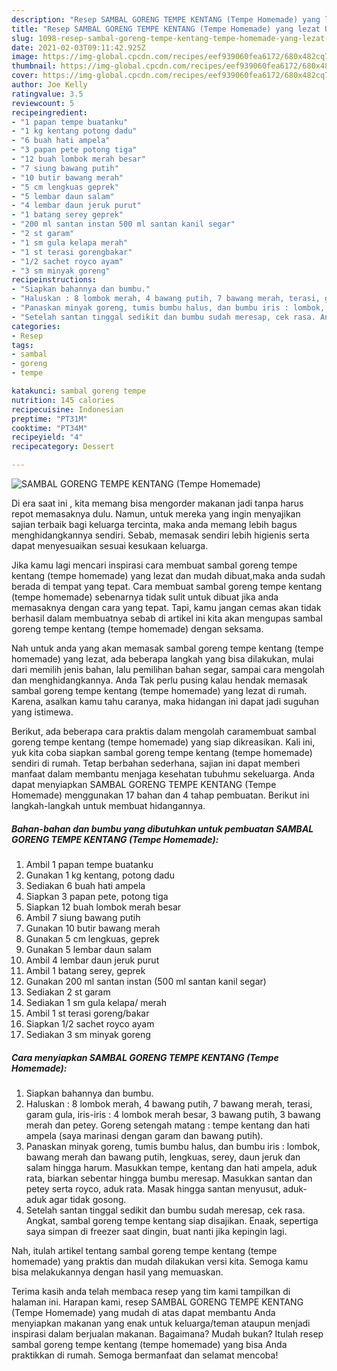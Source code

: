 ```yaml
---
description: "Resep SAMBAL GORENG TEMPE KENTANG (Tempe Homemade) yang lezat Untuk Jualan"
title: "Resep SAMBAL GORENG TEMPE KENTANG (Tempe Homemade) yang lezat Untuk Jualan"
slug: 1098-resep-sambal-goreng-tempe-kentang-tempe-homemade-yang-lezat-untuk-jualan
date: 2021-02-03T09:11:42.925Z
image: https://img-global.cpcdn.com/recipes/eef939060fea6172/680x482cq70/sambal-goreng-tempe-kentang-tempe-homemade-foto-resep-utama.jpg
thumbnail: https://img-global.cpcdn.com/recipes/eef939060fea6172/680x482cq70/sambal-goreng-tempe-kentang-tempe-homemade-foto-resep-utama.jpg
cover: https://img-global.cpcdn.com/recipes/eef939060fea6172/680x482cq70/sambal-goreng-tempe-kentang-tempe-homemade-foto-resep-utama.jpg
author: Joe Kelly
ratingvalue: 3.5
reviewcount: 5
recipeingredient:
- "1 papan tempe buatanku"
- "1 kg kentang potong dadu"
- "6 buah hati ampela"
- "3 papan pete potong tiga"
- "12 buah lombok merah besar"
- "7 siung bawang putih"
- "10 butir bawang merah"
- "5 cm lengkuas geprek"
- "5 lembar daun salam"
- "4 lembar daun jeruk purut"
- "1 batang serey geprek"
- "200 ml santan instan 500 ml santan kanil segar"
- "2 st garam"
- "1 sm gula kelapa merah"
- "1 st terasi gorengbakar"
- "1/2 sachet royco ayam"
- "3 sm minyak goreng"
recipeinstructions:
- "Siapkan bahannya dan bumbu."
- "Haluskan : 8 lombok merah, 4 bawang putih, 7 bawang merah, terasi, garam gula, iris-iris : 4 lombok merah besar, 3 bawang putih, 3 bawang merah dan petey. Goreng setengah matang : tempe kentang dan hati ampela (saya marinasi dengan garam dan bawang putih)."
- "Panaskan minyak goreng, tumis bumbu halus, dan bumbu iris : lombok, bawang merah dan bawang putih, lengkuas, serey, daun jeruk dan salam hingga harum. Masukkan tempe, kentang dan hati ampela, aduk rata, biarkan sebentar hingga bumbu meresap. Masukkan santan dan petey serta royco, aduk rata. Masak hingga santan menyusut, aduk-aduk agar tidak gosong."
- "Setelah santan tinggal sedikit dan bumbu sudah meresap, cek rasa. Angkat, sambal goreng tempe kentang siap disajikan. Enaak, sepertiga saya simpan di freezer saat dingin, buat nanti jika kepingin lagi."
categories:
- Resep
tags:
- sambal
- goreng
- tempe

katakunci: sambal goreng tempe 
nutrition: 145 calories
recipecuisine: Indonesian
preptime: "PT31M"
cooktime: "PT34M"
recipeyield: "4"
recipecategory: Dessert

---
```



![SAMBAL GORENG TEMPE KENTANG (Tempe Homemade)](https://img-global.cpcdn.com/recipes/eef939060fea6172/680x482cq70/sambal-goreng-tempe-kentang-tempe-homemade-foto-resep-utama.jpg)

Di era  saat ini , kita memang bisa mengorder makanan jadi tanpa harus repot memasaknya dulu. Namun, untuk mereka yang ingin menyajikan sajian terbaik bagi keluarga tercinta, maka anda memang lebih bagus menghidangkannya sendiri. Sebab, memasak sendiri lebih higienis serta dapat menyesuaikan sesuai kesukaan keluarga.

Jika kamu lagi mencari inspirasi cara membuat sambal goreng tempe kentang (tempe homemade) yang lezat dan mudah dibuat,maka anda sudah berada di tempat yang tepat. Cara membuat sambal goreng tempe kentang (tempe homemade)  sebenarnya tidak sulit untuk dibuat jika anda memasaknya dengan cara yang tepat. Tapi, kamu jangan cemas akan tidak berhasil dalam membuatnya 
sebab di artikel ini kita akan mengupas sambal goreng tempe kentang (tempe homemade) dengan seksama.  



Nah untuk anda yang akan memasak sambal goreng tempe kentang (tempe homemade) yang lezat, ada beberapa langkah yang bisa dilakukan, mulai dari memilih jenis bahan, lalu pemilihan bahan segar, sampai cara mengolah dan menghidangkannya. Anda Tak perlu pusing kalau hendak memasak sambal goreng tempe kentang (tempe homemade) yang lezat di rumah. Karena, asalkan kamu  tahu caranya, maka hidangan ini dapat jadi suguhan yang istimewa.

Berikut, ada beberapa cara praktis  dalam mengolah caramembuat sambal goreng tempe kentang (tempe homemade) yang siap dikreasikan. Kali ini, yuk kita coba siapkan sambal goreng tempe kentang (tempe homemade) sendiri di rumah. Tetap berbahan sederhana, sajian ini dapat memberi manfaat dalam membantu menjaga kesehatan tubuhmu sekeluarga. Anda dapat menyiapkan SAMBAL GORENG TEMPE KENTANG (Tempe Homemade) menggunakan 17 bahan dan 4 tahap pembuatan. Berikut ini langkah-langkah untuk membuat hidangannya.

<!--inarticleads1-->

##### Bahan-bahan dan bumbu yang dibutuhkan untuk pembuatan SAMBAL GORENG TEMPE KENTANG (Tempe Homemade):

1. Ambil 1 papan tempe buatanku
1. Gunakan 1 kg kentang, potong dadu
1. Sediakan 6 buah hati ampela
1. Siapkan 3 papan pete, potong tiga
1. Siapkan 12 buah lombok merah besar
1. Ambil 7 siung bawang putih
1. Gunakan 10 butir bawang merah
1. Gunakan 5 cm lengkuas, geprek
1. Gunakan 5 lembar daun salam
1. Ambil 4 lembar daun jeruk purut
1. Ambil 1 batang serey, geprek
1. Gunakan 200 ml santan instan (500 ml santan kanil segar)
1. Sediakan 2 st garam
1. Sediakan 1 sm gula kelapa/ merah
1. Ambil 1 st terasi goreng/bakar
1. Siapkan 1/2 sachet royco ayam
1. Sediakan 3 sm minyak goreng




<!--inarticleads2-->

##### Cara menyiapkan SAMBAL GORENG TEMPE KENTANG (Tempe Homemade):

1. Siapkan bahannya dan bumbu.
1. Haluskan : 8 lombok merah, 4 bawang putih, 7 bawang merah, terasi, garam gula, iris-iris : 4 lombok merah besar, 3 bawang putih, 3 bawang merah dan petey. Goreng setengah matang : tempe kentang dan hati ampela (saya marinasi dengan garam dan bawang putih).
1. Panaskan minyak goreng, tumis bumbu halus, dan bumbu iris : lombok, bawang merah dan bawang putih, lengkuas, serey, daun jeruk dan salam hingga harum. Masukkan tempe, kentang dan hati ampela, aduk rata, biarkan sebentar hingga bumbu meresap. Masukkan santan dan petey serta royco, aduk rata. Masak hingga santan menyusut, aduk-aduk agar tidak gosong.
1. Setelah santan tinggal sedikit dan bumbu sudah meresap, cek rasa. Angkat, sambal goreng tempe kentang siap disajikan. Enaak, sepertiga saya simpan di freezer saat dingin, buat nanti jika kepingin lagi.




Nah, itulah artikel tentang  sambal goreng tempe kentang (tempe homemade)  yang praktis dan mudah dilakukan versi kita. Semoga kamu bisa melakukannya dengan hasil yang memuaskan. 

Terima kasih anda telah membaca resep yang tim kami tampilkan di halaman ini. Harapan kami, resep  SAMBAL GORENG TEMPE KENTANG (Tempe Homemade) yang mudah di atas dapat membantu Anda menyiapkan makanan yang enak untuk keluarga/teman ataupun menjadi inspirasi dalam berjualan makanan. Bagaimana? Mudah bukan? Itulah resep sambal goreng tempe kentang (tempe homemade) yang bisa Anda praktikkan di rumah. Semoga bermanfaat dan selamat mencoba!

